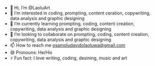- 👋 Hi, I’m @LaoluArt
- 👀 I’m interested in coding, prompting, content ceration, copywriting, data analysis and graphic designing
- 🌱 I’m currently learning prompting, coding, content creation, copywriting, data analysis and graphic designing
- 💞️ I’m looking to collaborate on prompting, coding, content creation, copywriting, data analysis and graphic designing
- 📫 How to reach me osamoludavidolaoluwa@gmail.com
- 😄 Pronouns: He/His
- ⚡ Fun fact: I love writing, coding, desining, music and art

<!---
LaoluArt/LaoluArt is a ✨ special ✨ repository because its `README.md` (this file) appears on your GitHub profile.
You can click the Preview link to take a look at your changes.
--->
